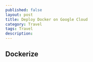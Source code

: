 ```yaml
---
published: false
layout: post
title: Deploy Docker on Google Cloud
category: Travel
tags: Travel
description:
---
```


## Dockerize
